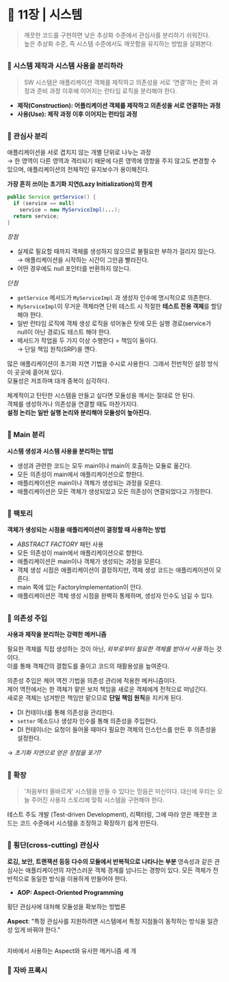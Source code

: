 # 🧷 11장 | 시스템

> 깨끗한 코드를 구현하면 낮은 추상화 수준에서 관심사를 분리하기 쉬워진다.  
높은 추상화 수준, 즉 시스템 수준에서도 깨끗함을 유지하는 방법을 살펴본다.

##

### 📘 시스템 제작과 시스템 사용을 분리하라

> SW 시스템은 애플리케이션 객체를 제작하고 의존성을 서로 '연결'하는 준비 과정과
준비 과정 이후에 이어지는 런타임 로직을 분리해야 한다.

- **제작(Construction): 어플리케이션 객체를 제작하고 의존성을 서로 연결하는 과정**  
- **사용(Use): 제작 과정 이후 이어지는 런타임 과정**

##

### 📘 관심사 분리

애플리케이션을 서로 겹치지 않는 개별 단위로 나누는 과정  
→ 한 영역이 다른 영역과 격리되기 때문에 다른 영역에 영향을 주지 않고도 변경할 수 있으며, 애플리케이션의 전체적인 유지보수가 용이해진다.

**가장 흔히 쓰이는 초기화 지연(Lazy Initialization)의 한계**

```java
public Service getService() {
  if (service == null)
    service = new MyServiceImpl(...);
  return service;
}
```

*장점*

- 실제로 필요할 때까지 객체를 생성하지 않으므로 불필요한 부하가 걸리지 않는다.  
→ 애플리케이션을 시작하는 시간이 그만큼 빨라진다.
- 어떤 경우에도 null 포인터를 반환하지 않는다.

*단점*

- `getService` 메서드가 `MyServiceImpl` 과 생성자 인수에 명시적으로 의존한다.
- `MyServiceImpl`이 무거운 객체라면 단위 테스트 시 적절한 **테스트 전용 객체**를 할당해야 한다.
- 일반 런타임 로직에 객체 생성 로직을 섞어놓은 탓에 모든 실행 경로(service가 null이 아닌 경로)도 테스트 해야 한다.
- 메서드가 작업을 두 가지 이상 수행한다 = 책임이 둘이다.  
→ 단일 책임 원칙(SRP)을 깬다.

많은 애플리케이션이 초기화 지연 기법을 수시로 사용한다. 그래서 전반적인 설정 방식이 곳곳에 흩어져 있다.  
모듈성은 저조하며 대개 중복이 심각하다.

체계적이고 탄탄한 시스템을 만들고 싶다면 모듈성을 깨서는 절대로 안 된다.  
객체를 생성하거나 의존성을 연결할 때도 마찬가지다.  
**설정 논리는 일반 실행 논리와 분리해야 모듈성이 높아진다.**

##

### 📘 Main 분리

**시스템 생성과 시스템 사용을 분리하는 방법** 

- 생성과 관련한 코드는 모두 main이나 main이 호출하는 모듈로 옮긴다.
- 모든 의존성이 main에서 애플리케이션으로 향한다.
- 애플리케이션은 main이나 객체가 생성되는 과정을 모른다.
- 애플리케이션은 모든 객체가 생성되었고 모든 의존성이 연결되었다고 가정한다.

##

### 📘 팩토리

**객체가 생성되는 시점을 애플리케이션이 결정할 때 사용하는 방법**

- *ABSTRACT FACTORY* 패턴 사용
- 모든 의존성이 main에서 애플리케이션으로 향한다.
- 애플리케이션은 main이나 객체가 생성되는 과정을 모른다.
- 객체 생성 시점은 애플리케이션이 결정하지만, 객체 생성 코드는 애플리케이션이 모른다.
- main 쪽에 있는 FactoryImplementation이 안다.
- 애플리케이션은 객체 생성 시점을 완벽히 통제하며, 생성자 인수도 넘길 수 있다.

##

### 📘 의존성 주입

**사용과 제작을 분리하는 강력한 메커니즘**

필요한 객체를 직접 생성하는 것이 아닌, *외부로부터 필요한 객체를 받아서 사용* 하는 것이다.  
이를 통해 객체간의 결합도를 줄이고 코드의 재활용성을 높여준다.

의존성 주입은 제어 역전 기법을 의존성 관리에 적용한 메커니즘이다.  
제어 역전에서는 한 객체가 맡은 보저 책임을 새로운 객체에게 전적으로 떠넘긴다.  
새로운 객체는 넘겨받은 책임만 맡으므로 **단일 책임 원칙**을 지키게 된다.

- DI 컨테이너를 통해 의존성을 관리한다.
- `setter` 메소드나 생성자 인수를 통해 의존성을 주입한다.
- DI 컨테이너는 요청이 들어올 때마다 필요한 객체의 인스턴스를 만든 후 의존성을 설정한다.

→ *초기화 지연으로 얻은 장점을 포기?*

##

### 📘 확장

> '처음부터 올바르게' 시스템을 만들 수 있다는 믿음은 미신이다. 대신에 우리는 오늘 주어진 사용자 스토리에 맞춰 시스템을 구현해야 한다.

테스트 주도 개발 (Test-driven Development), 리팩터링, 그에 따라 얻은 깨끗한 코드는 코드 수준에서 시스템을 조정하고 확장하기 쉽게 만든다.

##

### 📘 횡단(cross-cutting) 관심사

**로깅, 보안, 트랜잭션 등등 다수의 모듈에서 반복적으로 나타나는 부분**
영속성과 같은 관심사는 애플리케이션의 자연스러운 객체 경계를 넘나드는 경향이 있다.
모든 객체가 전반적으로 동일한 방식을 이용하게 만들어야 한다.

- **AOP: Aspect-Oriented Programming**

횡단 관심사에 대처해 모듈성을 확보하는 방법론

**Aspect**: "특정 관심사를 지원하려면 시스템에서 특정 지점들이 동작하는 방식을 일관성 있게 바꿔야 한다."

##

자바에서 사용하는 Aspect와 유사한 메커니즘 세 개  
### 📘 자바 프록시

